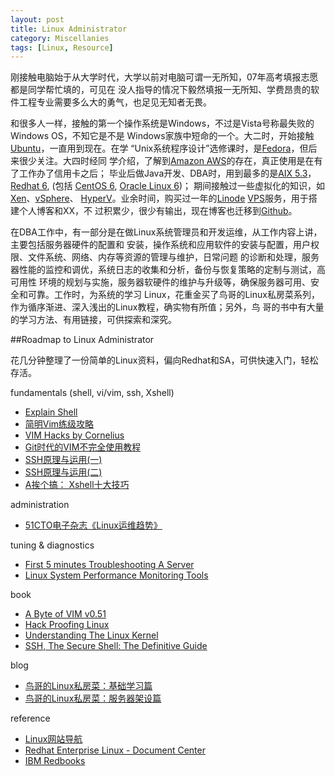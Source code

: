 ```yaml
---
layout: post
title: Linux Administrator
category: Miscellanies
tags: [Linux, Resource]
---
```


刚接触电脑始于从大学时代，大学以前对电脑可谓一无所知，07年高考填报志愿都是同学帮忙填的，可见在
没人指导的情况下毅然填报一无所知、学费昂贵的软件工程专业需要多么大的勇气，也足见无知者无畏。

和很多人一样，接触的第一个操作系统是Windows，不过是Vista号称最失败的Windows OS，不知它是不是
Windows家族中短命的一个。大二时，开始接触[Ubuntu](http://www.ubuntu.com/)，一直用到现在。在学
“Unix系统程序设计”选修课时，是[Fedora](http://fedoraproject.org/)，但后来很少关注。大四时经同
学介绍，了解到[Amazon AWS](http://aws.amazon.com/)的存在，真正使用是在有了工作办了信用卡之后；
毕业后做Java开发、DBA时，用到最多的是[AIX 5.3](http://www-03.ibm.com/systems/power/software/aix/v53/)，
[Redhat 6](http://www.redhat.com/promo/Red_Hat_Enterprise_Linux6/), (包括
[CentOS 6](http://www.centos.org/modules/newbb/index.php?cat=9), 
[Oracle Linux 6](http://www.oracle.com/us/technologies/linux/overview/index.html))；
期间接触过一些虚拟化的知识，如[Xen](http://www.xenproject.org/)、[vSphere](http://www.vmware.com/products/vsphere/)、
[HyperV](http://www.microsoft.com/hyper-v-server/)。业余时间，购买过一年的[Linode](http://www.linode.com/‎) 
[VPS](http://en.wikipedia.org/wiki/Virtual_private_server)服务，用于搭建个人博客和XX，不
过积累少，很少有输出，现在博客也迁移到[Github](https://github.com/dylanninin/dylanninin.github.com)。

在DBA工作中，有一部分是在做Linux系统管理员和开发运维，从工作内容上讲，主要包括服务器硬件的配置和
安装，操作系统和应用软件的安装与配置，用户权限、文件系统、网络、内存等资源的管理与维护，日常问题
的诊断和处理，服务器性能的监控和调优，系统日志的收集和分析，备份与恢复策略的定制与测试，高可用性
环境的规划与实施，服务器软硬件的维护与升级等，确保服务器可用、安全和可靠。工作时，为系统的学习
Linux，花重金买了鸟哥的Linux私房菜系列，作为循序渐进、深入浅出的Linux教程，确实物有所值；另外，鸟
哥的书中有大量的学习方法、有用链接，可供探索和深究。

##Roadmap to Linux Administrator

花几分钟整理了一份简单的Linux资料，偏向Redhat和SA，可供快速入门，轻松存活。

fundamentals (shell, vi/vim, ssh, Xshell)
    
* [Explain Shell](http://explainshell.com/)
* [简明Vim练级攻略](http://coolshell.cn/articles/5426.html‎)
* [VIM Hacks by Cornelius](http://www.slideshare.net/c9s/vim-hacks‎)
* [Git时代的VIM不完全使用教程](http://beiyuu.com/git-vim-tutorial/)
* [SSH原理与运用(一)](http://www.ruanyifeng.com/blog/2011/12/ssh_remote_login.html)
* [SSH原理与运用(二)](http://www.ruanyifeng.com/blog/2011/12/ssh_port_forwarding.html)
* [A挨个搞： Xshell十大技巧](http://actgod.com/archives/86/)

administration

* [51CTO电子杂志《Linux运维趋势》](http://os.51cto.com/art/201011/233915.htm)
 
tuning & diagnostics

* [First 5 minutes Troubleshooting A Server](http://devo.ps/blog/2013/03/06/troubleshooting-5minutes-on-a-yet-unknown-box.html)
* [Linux System Performance Monitoring Tools](http://dylanninin.com/assets/themes/images/2013/tools.png)

book

* [A Byte of VIM v0.51](http://swaroopch.com/notes/vim/‎)
* [Hack Proofing Linux](http://book.douban.com/subject/10512634/)
* [Understanding The Linux Kernel](http://www.douban.com/subject/1776614/)
* [SSH, The Secure Shell: The Definitive Guide](http://book.douban.com/subject/2299605/)

blog

* [鸟哥的Linux私房菜：基础学习篇](http://vbird.dic.ksu.edu.tw/linux_basic/)
* [鸟哥的Linux私房菜：服务器架设篇](http://vbird.dic.ksu.edu.tw/linux_server/)

reference

* [Linux网站导航](http://linux.ubuntu.org.cn/)
* [Redhat Enterprise Linux - Document Center](https://access.redhat.com/site/documentation/Red_Hat_Enterprise_Linux/)
* [IBM Redbooks](http://www.redbooks.ibm.com/‎)
    